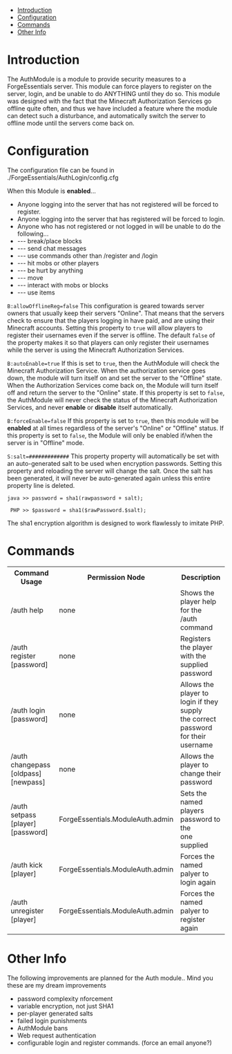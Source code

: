 * [Introduction](#intro)
* [Configuration](#config)
* [Commands](#command)
* [Other Info](#other)

# Introduction <a name="inro"></a>
The AuthModule is a module to provide security measures to a ForgeEssentials server. This module can force players to register on the server, login, and be unable to do ANYTHING until they do so. This module was designed with the fact that the Minecraft Authorization Services go offline quite often, and thus we have included a feature where the module can detect such a disturbance, and automatically switch the server to offline mode until the servers come back on.

# Configuration <a name="config"></a>
The configuration file can be found in ./ForgeEssentials/AuthLogin/config.cfg

When this Module is **enabled**...
* Anyone logging into the server that has not registered will be forced to register.
* Anyone logging into the server that has registered will be forced to login.
* Anyone who has not registered or not logged in will be unable to do the following...
* --- break/place blocks
* --- send chat messages
* --- use commands other than /register and /login
* --- hit mobs or other players
* --- be hurt by anything
* --- move
* --- interact with mobs or blocks
* --- use items

`B:allowOfflineReg=false`
This configuration is geared towards server owners that usually keep their servers "Online". That means that the servers check to ensure that the players logging in have paid, and are using their Minecraft accounts. Setting this property to `true` will allow players to register their usernames even if the server is offline. The default `false` of the property makes it so that players can only register their usernames while the server is using the Minecraft Authorization Services.

`B:autoEnable=true`
If this is set to `true`, then the AuthModule will check the Minecraft Authorization Service. When the authorization service goes down, the module will turn itself on and set the server to the "Offline" state. When the Authorization Services come back on, the Module will turn itself off and return the server to the "Online" state. If this property is set to `false`, the AuthModule will never check the status of the Minecraft Authorization Services, and never **enable** or **disable** itself automatically.

`B:forceEnable=false`
If this property is set to `true`, then this module will be **enabled** at all times regardless of the server's "Online" or "Offline" status. If this property is set to `false`, the Module will only be enabled if/when the server is in "Offline" mode.

`S:salt=#############`
This property property will automatically be set with an auto-generated salt to be used when encryption passwords. Setting this property and reloading the server will change the salt. Once the salt has been generated, it will never be auto-generated again unless this entire property line is deleted.

`java >> password = sha1(rawpassword + salt);`

` PHP >> $password = sha1($rawPassword.$salt);`

The sha1 encryption algorithm is designed to work flawlessly to imitate PHP.

# Commands <a name="command"></a>
<table>
	<tr>
		<th>Command Usage</th>
		<th>Permission Node</th>
		<th>Description</th>
	</tr>
	<tr>
		<td>/auth help</td>
		<td> none</td>
		<td>Shows the player help for the <br /> /auth command</td>
	</tr>
	<tr>
		<td>/auth register [password]</td>
		<td>none</td>
		<td>Registers the player with the <br /> supplied password</td>
	</tr>
	<tr>
		<td>/auth login [password]</td>
		<td>none</td>
		<td>Allows the player to login if they supply <br /> the correct password for their username</td>
	</tr>
	<tr>
		<td>/auth changepass [oldpass] [newpass]</td>
		<td> none</td>
		<td>Allows the player to change their password</td>
	</tr>
	<tr>
		<td>/auth setpass [player] [password]</td>
		<td>ForgeEssentials.ModuleAuth.admin</td>
		<td>Sets the named players password to the <br /> one supplied</td>
	</tr>
	<tr>
		<td>/auth kick [player]</td>
		<td> ForgeEssentials.ModuleAuth.admin</td>
		<td>Forces the named palyer to login again</td>
	</tr>
	<tr>
		<td>/auth unregister [player]</td>
		<td> ForgeEssentials.ModuleAuth.admin</td>
		<td>Forces the named palyer to register again</td>
	</tr>
</table>


# Other Info <a name="other"></a>
The following improvements are planned for the Auth module.. Mind you these are my dream improvements
* password complexity nforcement
* variable encryption, not just SHA1
* per-player generated salts
* failed login punishments
* AuthModule bans
* Web request authentication
* configurable login and register commands. (force an email anyone?)